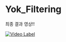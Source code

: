 # Yok_Filtering
최종 결과 영상!!

[![Video Label](http://img.youtube.com/vi/ydWShDVGubo/0.jpg)](https://youtu.be/ydWShDVGubo) 
